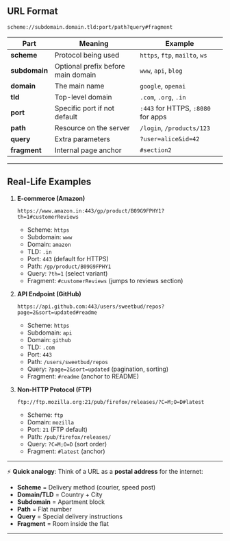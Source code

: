 ## **URL Format**

```
scheme://subdomain.domain.tld:port/path?query#fragment
```

| Part          | Meaning                            | Example                            |
| ------------- | ---------------------------------- | ---------------------------------- |
| **scheme**    | Protocol being used                | `https`, `ftp`, `mailto`, `ws`     |
| **subdomain** | Optional prefix before main domain | `www`, `api`, `blog`               |
| **domain**    | The main name                      | `google`, `openai`                 |
| **tld**       | Top-level domain                   | `.com`, `.org`, `.in`              |
| **port**      | Specific port if not default       | `:443` for HTTPS, `:8080` for apps |
| **path**      | Resource on the server             | `/login`, `/products/123`          |
| **query**     | Extra parameters                   | `?user=alice&id=42`                |
| **fragment**  | Internal page anchor               | `#section2`                        |

---

## **Real-Life Examples**

1. **E-commerce (Amazon)**

   ```
   https://www.amazon.in:443/gp/product/B09G9FPHY1?th=1#customerReviews
   ```

   * Scheme: `https`
   * Subdomain: `www`
   * Domain: `amazon`
   * TLD: `.in`
   * Port: `443` (default for HTTPS)
   * Path: `/gp/product/B09G9FPHY1`
   * Query: `?th=1` (select variant)
   * Fragment: `#customerReviews` (jumps to reviews section)

2. **API Endpoint (GitHub)**

   ```
   https://api.github.com:443/users/sweetbud/repos?page=2&sort=updated#readme
   ```

   * Scheme: `https`
   * Subdomain: `api`
   * Domain: `github`
   * TLD: `.com`
   * Port: `443`
   * Path: `/users/sweetbud/repos`
   * Query: `?page=2&sort=updated` (pagination, sorting)
   * Fragment: `#readme` (anchor to README)

3. **Non-HTTP Protocol (FTP)**

   ```
   ftp://ftp.mozilla.org:21/pub/firefox/releases/?C=M;O=D#latest
   ```

   * Scheme: `ftp`
   * Domain: `mozilla`
   * Port: `21` (FTP default)
   * Path: `/pub/firefox/releases/`
   * Query: `?C=M;O=D` (sort order)
   * Fragment: `#latest` (anchor)

---

⚡ **Quick analogy**:
Think of a URL as a **postal address** for the internet:

* **Scheme** = Delivery method (courier, speed post)
* **Domain/TLD** = Country + City
* **Subdomain** = Apartment block
* **Path** = Flat number
* **Query** = Special delivery instructions
* **Fragment** = Room inside the flat

---
